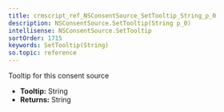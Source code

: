 ```yaml
---
title: crmscript_ref_NSConsentSource_SetTooltip_String_p_0
description: NSConsentSource.SetTooltip(String p_0)
intellisense: NSConsentSource.SetTooltip
sortOrder: 1715
keywords: SetTooltip(String)
so.topic: reference
---
```



Tooltip for this consent source



* **Tooltip:** String
* **Returns:** String


